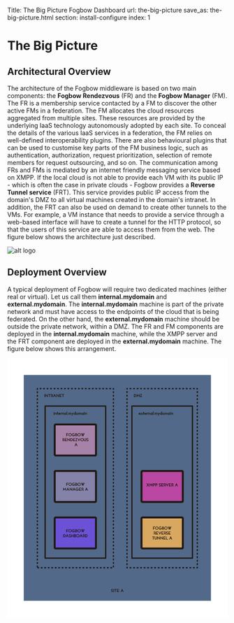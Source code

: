 Title: The Big Picture Fogbow Dashboard
url: the-big-picture
save_as: the-big-picture.html
section: install-configure
index: 1

The Big Picture
==========

Architectural Overview
------

The architecture of the Fogbow middleware is based on two main components: the **Fogbow Rendezvous** (FR) and the **Fogbow Manager** (FM). The FR is a membership service contacted by a FM to discover the other active FMs in a federation. The FM allocates the cloud resources aggregated from multiple sites. These resources are provided by the underlying IaaS technology autonomously adopted by each site. To conceal the details of the various IaaS services in a federation, the FM relies on well-defined interoperability plugins. There are also behavioural plugins that can be used to customise key parts of the FM business logic, such as authentication, authorization, request prioritization, selection of remote members for request outsourcing, and so on. The communication among FRs and FMs is mediated by an internet friendly messaging service based on XMPP. If the local cloud is not able to provide each VM with its public IP - which is often the case in private clouds - Fogbow provides a **Reverse Tunnel service** (FRT). This service provides public IP access from the domain's DMZ to all virtual machines created in the domain's  intranet. In addition, the FRT can also be used on demand to create other tunnels to the VMs. For example, a VM instance that needs to provide a service through a web-based interface will have to create a tunnel for the HTTP protocol, so that the users of this service are able to access them from the web. The figure below shows the architecture just described.

![alt logo](../images/fogbow-arch.png "Fogbow Architecture")

Deployment Overview
------
A typical deployment of Fogbow will require two dedicated machines (either real or virtual). Let us call them **internal.mydomain** and **external.mydomain**. The **internal.mydomain** machine is part of the private network and must have access to the endpoints of the cloud that is being federated. On the other hand, the **external.mydomain** machine should be outside the private network, within a DMZ. The FR and FM components are deployed in the **internal.mydomain** machine, while the XMPP server and the FRT component are deployed in the **external.mydomain** machine. The figure below shows this arrangement.

![alt logo](../images/fogbow-deploy.png "Fogbow Deploy")
